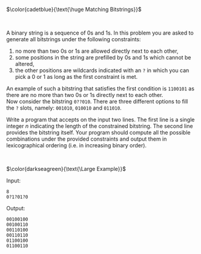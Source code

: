$\color{cadetblue}{\text{\huge Matching Bitstrings}}$

<br/>

A binary string is a sequence of 0s and 1s. In this problem you are asked to generate all bitstrings under the following constraints:

1. no more than two 0s or 1s are allowed directly next to each other,
2. some positions in the string are prefilled by 0s and 1s which cannot be altered,
3. the other positions are wildcards indicated with an `?` in which you can pick a 0 or 1 as long as the first constraint is met.

An example of such a bitstring that satisfies the first condition is `1100101` as there are no more than two 0s or 1s directly next to each other.  
Now consider the bitstring `0??010`. There are three different options to fill the `?` slots, namely: `001010`, `010010` and `011010`.

Write a program that accepts on the input two lines. The first line is a single integer $n$ indicating the length of the constrained bitstring. The second line provides the bitstring itself. Your program should compute all the possible combinations under the provided constraints and output them in lexicographical ordering (i.e. in increasing binary order).

<br/>

$\color{darkseagreen}{\text{\Large Example}}$

Input:

```text
8
0?1?01?0
```

Output:

```text
00100100
00100110
00110100
00110110
01100100
01100110
```
